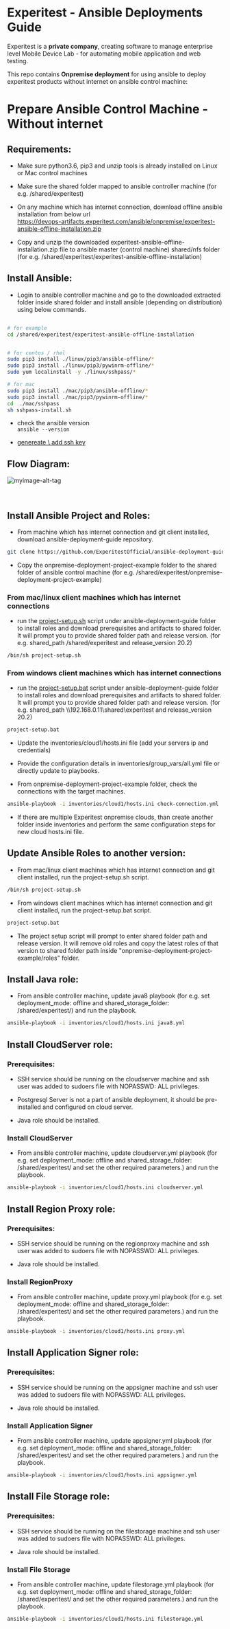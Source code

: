 
# Experitest - Ansible Deployments Guide

Experitest is a **private company**, creating software to manage enterprise level Mobile Device Lab - for automating mobile application and web testing.

This repo contains **Onpremise deployment** for using ansible to deploy experitest products without internet on ansible control machine:

# Prepare Ansible Control Machine - Without internet

## Requirements:

- Make sure python3.6, pip3 and unzip tools is already installed on Linux or Mac control machines

- Make sure the shared folder mapped to ansible controller machine (for e.g. /shared/experitest)

- On any machine which has internet connection, download offline ansible installation from below url <br>
https://devops-artifacts.experitest.com/ansible/onpremise/experitest-ansible-offline-installation.zip

- Copy and unzip the downloaded experitest-ansible-offline-installation.zip file to ansible master (control machine) shared/nfs folder (for e.g. /shared/experitest/experitest-ansible-offline-installation)


## Install Ansible:

* Login to ansible controller machine and go to the downloaded extracted folder inside shared folder and install ansible (depending on distribution) using below commands.

```sh

# for example
cd /shared/experitest/experitest-ansible-offline-installation

```

```sh

# for centos / rhel
sudo pip3 install ./linux/pip3/ansible-offline/*
sudo pip3 install ./linux/pip3/pywinrm-offline/*
sudo yum localinstall -y ./linux/sshpass/*

# for mac
sudo pip3 install ./mac/pip3/ansible-offline/*
sudo pip3 install ./mac/pip3/pywinrm-offline/*
cd  ./mac/sshpass
sh sshpass-install.sh

```

* check the ansible version <br>
`ansible --version`

* [genereate \ add ssh key](SSH.md)


## Flow Diagram:
![myimage-alt-tag](Ansible%20OnPremises%20Flow%20Diagram%20v1.2.png)

<br>

## Install Ansible Project and Roles:

* From machine which has internet connection and git client installed, download ansible-deployment-guide repository.
```sh
git clone https://github.com/ExperitestOfficial/ansible-deployment-guide.git -b onpremise-deployment-project-example
```

* Copy the onpremise-deployment-project-example folder to the shared folder of ansible control machine (for e.g. /shared/experitest/onpremise-deployment-project-example)

### From mac/linux client machines which has internet connections
* run the [project-setup.sh](project-setup.sh) script under ansible-deployment-guide folder to install roles and download prerequisites and artifacts to shared folder. It will prompt you to provide shared folder path and release version.  (for e.g. shared_path /shared/experitest and release_version 20.2)

```sh
/bin/sh project-setup.sh
```

### From windows client machines which has internet connections
* run the [project-setup.bat](project-setup.bat) script under ansible-deployment-guide folder to install roles and download prerequisites and artifacts to shared folder. It will prompt you to provide shared folder path and release version. (for e.g. shared_path \\\192.168.0.11\shared\experitest and release_version 20.2)

```sh
project-setup.bat
```

* Update the inventories/cloud1/hosts.ini file (add your servers ip and credentials)

* Provide the configuration details in inventories/group_vars/all.yml file or directly update to playbooks.

* From onpremise-deployment-project-example folder, check the connections with the target machines.

```sh
ansible-playbook -i inventories/cloud1/hosts.ini check-connection.yml
```

* If there are multiple Experitest onpremise clouds, than create another folder inside inventories and perform the same configuration steps for new cloud hosts.ini file.

## Update Ansible Roles to another version:

* From mac/linux client machines which has internet connection and git client installed, run the project-setup.sh script.
```sh
/bin/sh project-setup.sh
```

* From windows client machines which has internet connection and git client installed, run the project-setup.bat script.
```sh
project-setup.bat
```

* The project setup script will prompt to enter shared folder path and release version. It will remove old roles and copy the latest roles of that version to shared folder path inside "onpremise-deployment-project-example/roles" folder.


## Install Java role:

* From ansible controller machine, update java8 playbook (for e.g. set deployment_mode: offline and shared_storage_folder: /shared/experitest/) and run the playbook.

```sh
ansible-playbook -i inventories/cloud1/hosts.ini java8.yml
```

## Install CloudServer role:

### Prerequisites:

* SSH service should be running on the cloudserver machine and ssh user was added to sudoers file with NOPASSWD: ALL privileges.

* Postgresql Server is not a part of ansible deployment, it should be pre-installed and configured on cloud server.

* Java role should be installed.

### Install CloudServer

* From ansible controller machine, update cloudserver.yml playbook (for e.g. set deployment_mode: offline and shared_storage_folder: /shared/experitest/ and set the other required parameters.) and run the playbook.

```sh
ansible-playbook -i inventories/cloud1/hosts.ini cloudserver.yml
```

## Install Region Proxy role:

### Prerequisites:

* SSH service should be running on the regionproxy machine and ssh user was added to sudoers file with NOPASSWD: ALL privileges.

* Java role should be installed.

### Install RegionProxy

* From ansible controller machine, update proxy.yml playbook (for e.g. set deployment_mode: offline and shared_storage_folder: /shared/experitest/ and set the other required parameters.) and run the playbook.

```sh
ansible-playbook -i inventories/cloud1/hosts.ini proxy.yml
```

## Install Application Signer role:

### Prerequisites:

* SSH service should be running on the appsigner machine and ssh user was added to sudoers file with NOPASSWD: ALL privileges.

* Java role should be installed.

### Install Application Signer

* From ansible controller machine, update appsigner.yml playbook (for e.g. set deployment_mode: offline and shared_storage_folder: /shared/experitest/ and set the other required parameters.) and run the playbook.

```sh
ansible-playbook -i inventories/cloud1/hosts.ini appsigner.yml
```

## Install File Storage role:

### Prerequisites:

* SSH service should be running on the filestorage machine and ssh user was added to sudoers file with NOPASSWD: ALL privileges.

* Java role should be installed.

### Install File Storage

* From ansible controller machine, update filestorage.yml playbook (for e.g. set deployment_mode: offline and shared_storage_folder: /shared/experitest/ and set the other required parameters.) and run the playbook.

```sh
ansible-playbook -i inventories/cloud1/hosts.ini filestorage.yml
```
